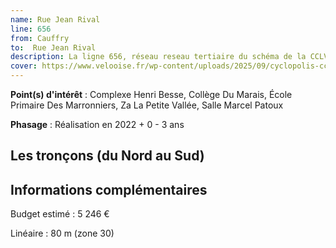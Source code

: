 ```yaml
---
name: Rue Jean Rival
line: 656
from: Cauffry
to:  Rue Jean Rival 
description: La ligne 656, réseau reseau tertiaire du schéma de la CCLVD (tronçon 56) concerne Cauffry - Rue Jean Rival
cover: https://www.velooise.fr/wp-content/uploads/2025/09/cyclopolis-cclvd-56.jpg
---
```


**Point(s) d'intérêt** : Complexe Henri Besse, Collège Du Marais, École Primaire Des Marronniers, Za La Petite Vallée, Salle Marcel Patoux

**Phasage** : Réalisation en 2022 + 0 - 3 ans

## Les tronçons (du Nord au Sud)

## Informations complémentaires

Budget estimé :  5 246 € 

Linéaire : 80 m (zone 30)

